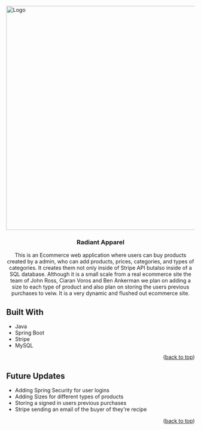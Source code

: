 <br />
<div>
  <a  href="https://github.com/S-Hightower/Flick-ITS">
    <img src="src/main/resources/static/img/thirdlogodark.png" alt="Logo" width="600">
  </a>

<h3 align="center">Radiant Apparel</h3>

  <p align="center">
    This is an Ecommerce web application where users can buy products created by a admin, who can add products, prices, categories, and types of categories. It creates them not only inside of Stripe API  butalso inside of a SQL database. Although it is a small scale from a real ecommerce site the team of John Ross, Ciaran Voros and Ben Ankerman we plan on adding a size to each type of product and also plan on storing the users previous purchases to veiw. It is a very dynamic and flushed out ecommerce site.
  </p>
</div>

<!-- ABOUT THE PROJECT -->
## Built With

* Java
* Spring Boot
* Stripe
* MySQL

<p align="right">(<a href="#top">back to top</a>)</p>

## Future Updates

* Adding Spring Security for user logins
* Adding Sizes for different types of products
* Storing a signed in users previous purchases
* Stripe sending an email of the buyer of they're recipe

<p align="right">(<a href="#top">back to top</a>)</p>
